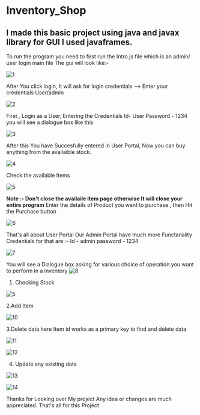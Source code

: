 # Inventory_Shop
I made this basic project using java and javax library for GUI I used javaframes. 
---------------------------------------------------------------------------------------------

To run the program you need to first run the Intro.js file which is an admin/ user login main file
The gui will look like:-

![1](https://user-images.githubusercontent.com/74819092/147600298-a73134f9-f62f-4a0a-b3a4-e1a5a3fe06e2.jpg)

After You click login, It will ask for login credentials
--> Enter your credentials User/admin 

![2](https://user-images.githubusercontent.com/74819092/147600333-14409c07-07aa-4b42-93a0-d65a5b704e53.jpg)

First , Login as a User, Entering the Credentials 
Id- User
Password - 1234
you will see a dialogue box like this

![3](https://user-images.githubusercontent.com/74819092/147600457-2e6e5f04-a17e-4935-9469-d6ea160e5a8c.jpg)

After this You have Succesfully entered in User Portal, Now you can buy anything from the availaible stock.

![4](https://user-images.githubusercontent.com/74819092/147600547-d5ff8179-ad26-4f62-b8c1-822a006e2824.jpg)

Check the available Items 

![5](https://user-images.githubusercontent.com/74819092/147600645-a953bc13-acb0-48dc-b36a-a0cadb7faa49.jpg)

**Note :- Don't close the availaile Item page otherwise It will close your entire program**
Enter the details of Product you want to purchase , then Hit the Purchase button

![6](https://user-images.githubusercontent.com/74819092/147600874-3efb3f5d-3cad-4801-981c-2867a20cc81e.jpg)

That's all about User Portal 
Our Admin Portal have much more Functanality
Credentials for that are :- 
Id - admin
password - 1234

![7](https://user-images.githubusercontent.com/74819092/147601001-ffe6ad86-aa0a-4400-a513-defcdff648d4.jpg)

You will see a Dialogue box asking for various choice of operation you want to perform in a inventory
![8](https://user-images.githubusercontent.com/74819092/147601114-dbbf4b55-128b-4174-aab8-55b1db797a05.jpg)

1. Checking Stock 

![5](https://user-images.githubusercontent.com/74819092/147601160-94b52c6c-7178-45fe-b37c-e98ccb8b4bfd.jpg)

2.Add Item 

![10](https://user-images.githubusercontent.com/74819092/147601199-8e1a9e8d-35d2-4cd0-b045-8e2339f76a5f.jpg)

3.Delete data
here Item id works as a primary key to find and delete data

![11](https://user-images.githubusercontent.com/74819092/147601262-7557181b-4883-4c68-8221-57b4a3a6b33d.jpg)

 ![12](https://user-images.githubusercontent.com/74819092/147601348-191a9cca-abab-462c-8c17-1fbfc87d2cf0.jpg)
 
4. Update any existing data

![13](https://user-images.githubusercontent.com/74819092/147601371-62e0c1e3-9625-4f2a-aa98-85e56d9e9447.jpg)

![14](https://user-images.githubusercontent.com/74819092/147601381-e30da88d-99b0-41b0-8522-38ab494fe453.jpg)

Thanks for Looking over My project Any idea or changes are much appreciated. 
That's all for this Project
